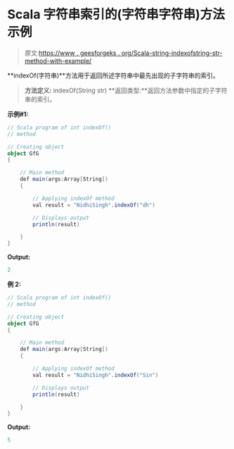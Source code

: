 # Scala 字符串索引的(字符串字符串)方法示例

> 原文:[https://www . geesforgeks . org/Scala-string-indexofstring-str-method-with-example/](https://www.geeksforgeeks.org/scala-string-indexofstring-str-method-with-example/)

**indexOf(字符串)**方法用于返回所述字符串中最先出现的子字符串的索引。

> **方法定义:** indexOf(String str)
> **返回类型:**返回方法参数中指定的子字符串的索引。

**示例#1:**

```scala
// Scala program of int indexOf()
// method

// Creating object
object GfG
{ 

    // Main method
    def main(args:Array[String])
    {

        // Applying indexOf method
        val result = "NidhiSingh".indexOf("dh")

        // Displays output
        println(result)

    }
} 
```

**Output:**

```scala
2

```

**例 2:**

```scala
// Scala program of int indexOf()
// method

// Creating object
object GfG
{ 

    // Main method
    def main(args:Array[String])
    {

        // Applying indexOf method
        val result = "NidhiSingh".indexOf("Sin")

        // Displays output
        println(result)

    }
} 
```

**Output:**

```scala
5

```